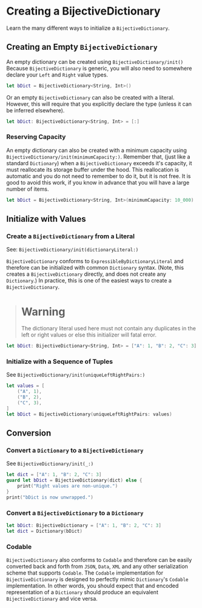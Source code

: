 # Creating a BijectiveDictionary

Learn the many different ways to initialize a `BijectiveDictionary`.

## Creating an Empty `BijectiveDictionary`
An empty dictionary can be created using ``BijectiveDictionary/init()``
Because `BijectiveDictionary` is generic, you will also need to somewhere declare your `Left` and `Right` value types. 

```swift
let bDict = BijectiveDictionary<String, Int>()
```

Or an empty `BijectiveDictionary` can also be created with a literal. However, this will require that you explicitly declare the type (unless it can be inferred elsewhere). 

```swift
let bDict: BijectiveDictionary<String, Int> = [:]
```

### Reserving Capacity
An empty dictionary can also be created with a minimum capacity using ``BijectiveDictionary/init(minimumCapacity:)``. Remember that, (just like a standard `Dictionary`) when a `BijectiveDictionary` exceeds it's capacity, it must reallocate its storage buffer under the hood. This reallocation is automatic and you do not need to remember to do it, but it is not free. It is good to avoid this work, if you know in advance that you will have a large number of items. 

```swift
let bDict = BijectiveDictionary<String, Int>(minimumCapacity: 10_000)
```

## Initialize with Values
### Create a `BijectiveDictionary` from a Literal
See: ``BijectiveDictionary/init(dictionaryLiteral:)``

``BijectiveDictionary`` conforms to `ExpressibleByDictionaryLiteral` and therefore can be initialized with common `Dictionary` syntax. (Note, this creates a `BijectiveDictionary` directly, and does not create any `Dictionary`.) In practice, this is one of the easiest ways to create a `BijectiveDictionary`.  

># Warning
>The dictionary literal used here must not contain any duplicates in the left or right values or else this initializer will fatal error. 
```swift
let bDict: BijectiveDictionary<String, Int> = ["A": 1, "B": 2, "C": 3]
```


### Initialize with a Sequence of Tuples
See ``BijectiveDictionary/init(uniqueLeftRightPairs:)``
```swift
let values = [
    ("A", 1),
    ("B", 2),
    ("C", 3),
]
let bDict = BijectiveDictionary(uniqueLeftRightPairs: values)
```

## Conversion
### Convert a `Dictionary` to a `BijectiveDictionary`
See ``BijectiveDictionary/init(_:)``

```swift
let dict = ["A": 1, "B": 2, "C": 3]
guard let bDict = BijectiveDictionary(dict) else {
    print("Right values are non-unique.")
}
print("bDict is now unwrapped.")
```

### Convert a `BijectiveDictionary` to a `Dictionary`
```swift
let bDict: BijectiveDictionary = ["A": 1, "B": 2, "C": 3] 
let dict = Dictionary(bDict) 
```

### Codable
`BijectiveDictionary` also conforms to `Codable` and therefore can be easily converted back and forth from `JSON`, `Data`, `XML` and any other serialization scheme that supports `Codable`. The `Codable` implementation for `BijectiveDictionary` is designed to perfectly mimic `Dictionary`'s `Codable` implementation. In other words, you should expect that and encoded representation of a `Dictionary` should produce an equivalent `BijectiveDictionary` and vice versa. 
